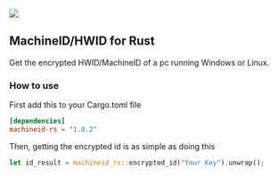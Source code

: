 <a href="https://crates.io/crates/machineid-rs"><img src="https://img.shields.io/crates/v/machineid-rs?style=for-the-badge&logo=rust&color=orange" /></a>

## MachineID/HWID for Rust

Get the encrypted HWID/MachineID of a pc running Windows or Linux.

### How to use

First add this to your Cargo.toml file

```toml
[dependencies]
machineid-rs = "1.0.2"
```

Then, getting the encrypted id is as simple as doing this

```rust
let id_result = machineid_rs::encrypted_id("Your Key").unwrap();
```
